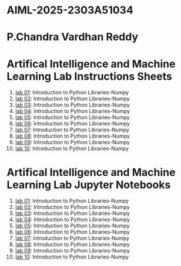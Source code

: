 # AIML-2025-2303A51034
# P.Chandra Vardhan Reddy
# Artifical Intelligence and Machine Learning Lab Instructions Sheets
1. [lab 01](): Introduction to Python Libraries-Numpy
2. [lab 02](): Introduction to Python Libraries-Numpy
3. [lab 03](): Introduction to Python Libraries-Numpy
4. [lab 04](): Introduction to Python Libraries-Numpy
5. [lab 05](): Introduction to Python Libraries-Numpy
6. [lab 06](): Introduction to Python Libraries-Numpy
7. [lab 07](): Introduction to Python Libraries-Numpy
8. [lab 08](): Introduction to Python Libraries-Numpy
9. [lab 09](): Introduction to Python Libraries-Numpy
10. [lab 10](): Introduction to Python Libraries-Numpy


# Artifical Intelligence and Machine Learning Lab Jupyter Notebooks 
1. [lab 01](): Introduction to Python Libraries-Numpy
2. [lab 02](): Introduction to Python Libraries-Numpy
3. [lab 03](): Introduction to Python Libraries-Numpy
4. [lab 04](): Introduction to Python Libraries-Numpy
5. [lab 05](): Introduction to Python Libraries-Numpy
6. [lab 06](): Introduction to Python Libraries-Numpy
7. [lab 07](): Introduction to Python Libraries-Numpy
8. [lab 08](): Introduction to Python Libraries-Numpy
9. [lab 09](): Introduction to Python Libraries-Numpy
10. [lab 10](): Introduction to Python Libraries-Numpy
